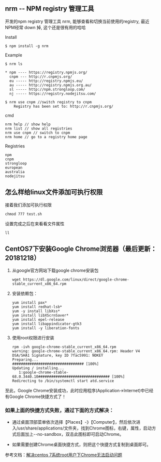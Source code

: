 <span id= "20183401">nrm -- NPM registry 管理工具</span>
----------

开发的npm registry 管理工具 nrm,  能够查看和切换当前使用的registry, 最近NPM经常 down 掉, 这个还是很有用的哈哈

Install
```shell
$ npm install -g nrm
```
Example
```shell
$ nrm ls

* npm ---- https://registry.npmjs.org/
  cnpm --- http://r.cnpmjs.org/
  eu ----- http://registry.npmjs.eu/
  au ----- http://registry.npmjs.org.au/
  sl ----- http://npm.strongloop.com/
  nj ----- https://registry.nodejitsu.com/
```

```shell
$ nrm use cnpm //switch registry to cnpm
    Registry has been set to: http://r.cnpmjs.org/
```
cmd
```shell
nrm help // show help
nrm list // show all registries
nrm use cnpm // switch to cnpm
nrm home // go to a registry home page
```
Registries
```shell
npm
cnpm
strongloop
european
australia
nodejitsu
```

<span id= "20183402">怎么样给linux文件添加可执行权限</span>
----------

接着我们添加可执行权限


```shell
chmod 777 test.sh
```

设置完成之后在来看看文件属性
```shell
ll
```

<span id= "20183403">CentOS7下安装Google Chrome浏览器（最后更新：20181218）</span>
----------

1. 从google官方网站下载google chrome安装包

	```shell
	wget https://dl.google.com/linux/direct/google-chrome-stable_current_x86_64.rpm
	```
2. 安装依赖包：
	```shell
	yum install pax*
	yum install redhat-lsb*
	yum -y install libXss*
	yum install libXScrnSaver*
	yum install epel-release
	yum install libappindicator-gtk3
	yum install -y liberation-fonts
	```
3. 使用root权限进行安装
	```shell
	rpm -ivh google-chrome-stable_current_x86_64.rpm
	warning: google-chrome-stable_current_x86_64.rpm: Header V4 DSA/SHA1 Signature, key ID 7fac5991: NOKEY
	Preparing...                          ################################# [100%]
	Updating / installing...
	   1:google-chrome-stable-68.0.3440.10################################# [100%]
	Redirecting to /bin/systemctl start atd.service
	```


至此，Google Chrome安装成功，此时应用程序(Application->Internet)中已经有Google Chrome快捷方式了！


### 如果上面的快捷方式失败，通过下面的方式解决：

- 通过桌面顶部菜单依次选择【Places】-》【Computer】，然后依次进入/usr/share/applications/文件夹，找到Chrome图标，右键，属性，启动方式后面加上--no-sandbox，双击此图标即可启动Chrome。

- 如果需要创建Chrome桌面快捷方式，则把这个快捷方式复制到桌面即可。

参考文档：[解决centos 7系统root用户下Chrome无法启动问题](https://blog.csdn.net/tiandaochouqin99/article/details/79643248)